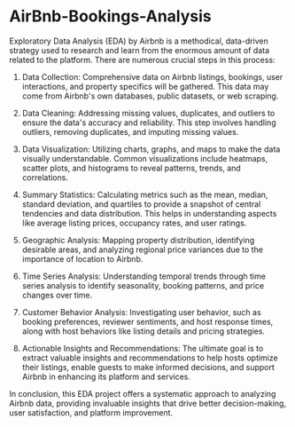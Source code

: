 # AirBnb-Bookings-Analysis

Exploratory Data Analysis (EDA) by Airbnb is a methodical, data-driven strategy used to research and learn from the enormous amount of data related to the platform. There are numerous crucial steps in this process:
1. Data Collection: Comprehensive data on Airbnb listings, bookings, user interactions, and property specifics will be gathered. This data may come from Airbnb's own databases, public datasets, or web scraping.

2. Data Cleaning: Addressing missing values, duplicates, and outliers to ensure the data's accuracy and reliability. This step involves handling outliers, removing duplicates, and imputing missing values.

3. Data Visualization: Utilizing charts, graphs, and maps to make the data visually understandable. Common visualizations include heatmaps, scatter plots, and histograms to reveal patterns, trends, and correlations.

4. Summary Statistics: Calculating metrics such as the mean, median, standard deviation, and quartiles to provide a snapshot of central tendencies and data distribution. This helps in understanding aspects like average listing prices, occupancy rates, and user ratings.

5. Geographic Analysis: Mapping property distribution, identifying desirable areas, and analyzing regional price variances due to the importance of location to Airbnb.

6. Time Series Analysis: Understanding temporal trends through time series analysis to identify seasonality, booking patterns, and price changes over time.

7. Customer Behavior Analysis: Investigating user behavior, such as booking preferences, reviewer sentiments, and host response times, along with host behaviors like listing details and pricing strategies.

8. Actionable Insights and Recommendations: The ultimate goal is to extract valuable insights and recommendations to help hosts optimize their listings, enable guests to make informed decisions, and support Airbnb in enhancing its platform and services.

In conclusion, this EDA project offers a systematic approach to analyzing Airbnb data, providing invaluable insights that drive better decision-making, user satisfaction, and platform improvement.
